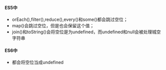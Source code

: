 ####  ES5中
- orEach(),filter(),reduce(),every()和some()都会跳过空位；
- map()会跳过空位，但是也会保留这个值；
- join()和toString()会将空位是为undefined，而undefined和null会被处理城空字符串

#### ES6中
- 都会将空位当成undefined